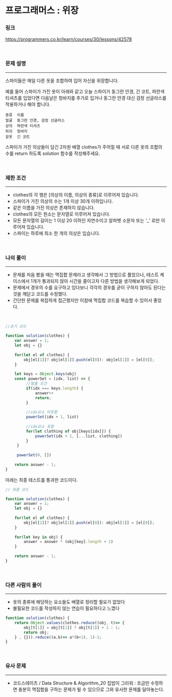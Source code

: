프로그래머스 : 위장
===
### 링크
https://programmers.co.kr/learn/courses/30/lessons/42578

<br>

### 문제 설명
---
스파이들은 매일 다른 옷을 조합하여 입어 자신을 위장합니다.

예를 들어 스파이가 가진 옷이 아래와 같고 오늘 스파이가 동그란 안경, 긴 코트, 파란색 티셔츠를 입었다면 다음날은 청바지를 추가로 입거나 동그란 안경 대신 검정 선글라스를 착용하거나 해야 합니다.
```
종류	이름
얼굴	동그란 안경, 검정 선글라스
상의	파란색 티셔츠
하의	청바지
겉옷	긴 코트
```
스파이가 가진 의상들이 담긴 2차원 배열 clothes가 주어질 때 서로 다른 옷의 조합의 수를 return 하도록 solution 함수를 작성해주세요.



<br>

### 제한 조건
---
- clothes의 각 행은 [의상의 이름, 의상의 종류]로 이루어져 있습니다.
- 스파이가 가진 의상의 수는 1개 이상 30개 이하입니다.
- 같은 이름을 가진 의상은 존재하지 않습니다.
- clothes의 모든 원소는 문자열로 이루어져 있습니다.
- 모든 문자열의 길이는 1 이상 20 이하인 자연수이고 알파벳 소문자 또는 '_' 로만 이루어져 있습니다.
- 스파이는 하루에 최소 한 개의 의상은 입습니다.
<br>


### 나의 풀이
---
- 문제를 처음 봤을 때는 멱집합 문제라고 생각해서 그 방법으로 풀었으나, 테스트 케이스에서 1개가 통과되지 않아 시간을 줄이고자 다른 방법을 생각해보게 되었다.
- 문제에서 경우의 수를 요구하고 있다보니 각각의 경우를 굳이 구하지 않아도 된다는 것을 깨닫고 코드를 수정했다.
- 간단한 문제를 복잡하게 접근했지만 이참에 멱집합 코드를 복습할 수 있어서 좋았다. 
<br>

```js
//초기 코드

function solution(clothes) {
    var answer = 1;
    let obj = {}
    
    for(let el of clothes) {
        obj[el[1]]? obj[el[1]].push(el[0]): obj[el[1]] = [el[0]];
    }
    
    let keys = Object.keys(obj)
    const powerSet = (idx, list) => {
         //탈출 조건
         if(idx === keys.length) {
             answer++
             return;
         }
        
         //idx요소 미포함
         powerSet(idx + 1, list)
        
         //idx요소 포함
         for(let clothing of obj[keys[idx]]) {
             powerSet(idx + 1, [...list, clothing])
         }
     }
    
     powerSet(0, [])
    
    return answer - 1;
}
```

아래는 최종 테스트를 통과한 코드이다.
```js
// 최종 코드

function solution(clothes) {
    var answer = 1;
    let obj = {}
    
    for(let el of clothes) {
        obj[el[1]]? obj[el[1]].push(el[0]): obj[el[1]] = [el[0]];
    }
    
    for(let key in obj) {
        answer = answer * (obj[key].length + 1)
    }
    
    return answer - 1;
}
```
<br>

### 다른 사람의 풀이
---
- 옷의 종류에 해당하는 요소들도 배열로 정리할 필요가 없었다
- 불필요한 코드를 작성하지 않는 연습이 필요하다고 느꼈다

```js
function solution(clothes) {
    return Object.values(clothes.reduce((obj, t)=> {
        obj[t[1]] = obj[t[1]] ? obj[t[1]] + 1 : 1;
        return obj;
    } , {})).reduce((a,b)=> a*(b+1), 1)-1;    
}
```

<br>

### 유사 문제
---
- 코드스테이츠 / Data Structure & Algorithm_20 집밥이 그리워
: 조금만 수정하면 충분히 멱집합을 구하는 문제가 될 수 있으므로 그와 유사한 문제를 달아놓는다.

<br>
